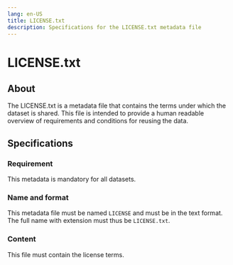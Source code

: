 ```yaml
---
lang: en-US
title: LICENSE.txt
description: Specifications for the LICENSE.txt metadata file
---
```


# LICENSE.txt
## About

The LICENSE.txt is a metadata file that contains the terms under which the dataset is shared. This file is intended to provide a human readable overview of requirements and conditions for reusing the data.

## Specifications

### Requirement

This metadata is mandatory for all datasets.

### Name and format

This metadata file must be named `LICENSE` and must be in the text format. The full name with extension must thus be `LICENSE.txt`.

### Content

This file must contain the license terms.
